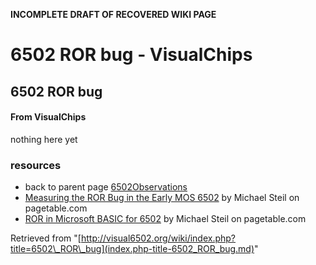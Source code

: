 **INCOMPLETE DRAFT OF RECOVERED WIKI PAGE**

# 6502 ROR bug - VisualChips

## 6502 ROR bug

#### From VisualChips

nothing here yet

### resources

- back to parent page [6502Observations](index.php-title-6502Observations.md)
- [Measuring the ROR Bug in the Early MOS 6502](http://www.pagetable.com/?p=406) by Michael Steil on pagetable.com
- [ROR in Microsoft BASIC for 6502](http://www.pagetable.com/?p=45) by Michael Steil on pagetable.com

Retrieved from "[http://visual6502.org/wiki/index.php?title=6502\_ROR\_bug](index.php-title-6502_ROR_bug.md)"


